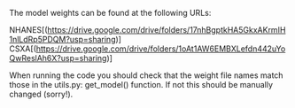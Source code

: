 The model weights can be found at the following URLs:

NHANES[(https://drive.google.com/drive/folders/17nhBgptkHA5GkxAKrmIH1nlLdRp5PDQM?usp=sharing)] CSXA[(https://drive.google.com/drive/folders/1oAt1AW6EMBXLefdn442uYoQwReslAh6X?usp=sharing)]

When running the code you should check that the weight file names match those in the utils.py: get_model() function. If not this should be manually changed (sorry!).